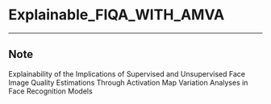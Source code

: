 # Explainable_FIQA_WITH_AMVA
---
## Note
Explainability of the Implications of Supervised and Unsupervised Face Image Quality Estimations Through Activation Map Variation Analyses in Face Recognition Models
